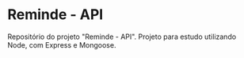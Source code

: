 # Reminde - API
Repositório do projeto "Reminde - API". Projeto para estudo utilizando Node, com Express e Mongoose.

